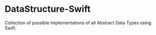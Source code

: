 # DataStructure-Swift
Collection of possible implementations of all Abstract Data Types using Swift.
